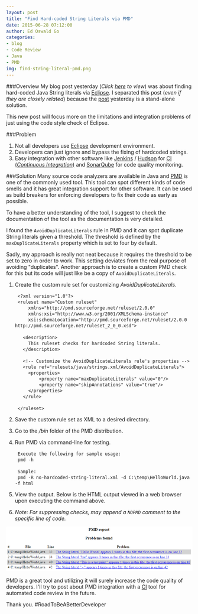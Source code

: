 ```yaml
---
layout: post
title: "Find Hard-coded String Literals via PMD"
date: 2015-06-28 07:12:00
author: Ed Oswald Go
categories:
- blog
- Code Review
- Java
- PMD
img: find-string-literal-pmd.png
---
```


###Overview
My blog post yesterday (*Click [here][find-hardcoded-eclipse] to view*) was about finding hard-coded Java String literals via [Eclipse][eclipse]. I separated this post (*even if they are closely related*) because the [post][find-hardcoded-eclipse] yesterday is a stand-alone solution.

This new post will focus more on the limitations and integration problems of just using the code style check of Eclipse.

###Problem
1. Not all developers use [Eclipse][eclipse] development environment.
2. Developers can just ignore and bypass the fixing of hardcoded strings.
3. Easy integration with other software like [Jenkins][jenkins] / [Hudson][hudson] for [CI (*Continuous Integration*)][ci] and [SonarQube][sonarqube] for code quality monitoring.

###Solution
Many source code analyzers are available in Java and [PMD][pmd] is one of the commonly used tool. This tool can spot different kinds of code smells and it has great integration support for other software. It can be used as build breakers for enforcing developers to fix their code as early as possible. 

To have a better understanding of the tool, I suggest to check the documentation of the tool as the documentation is very detailed.

I found the ```AvoidDuplicateLiterals``` rule in PMD and it can spot duplicate String literals given a threshold. The threshold is defined by the ```maxDuplicateLiterals``` property which is set to four by default. 

Sadly, my approach is really not neat because it requires the threshold to be set to zero in order to work. This setting deviates from the real purpose of avoiding "duplicates". Another approach is to create a custom PMD check for this but its code will just like be a copy of ```AvoidDuplicateLiterals```.


1. Create the custom rule set for customizing *AvoidDuplicateLiterals*.

        <?xml version="1.0"?>
        <ruleset name="Custom ruleset"
            xmlns="http://pmd.sourceforge.net/ruleset/2.0.0"
            xmlns:xsi="http://www.w3.org/2001/XMLSchema-instance"
            xsi:schemaLocation="http://pmd.sourceforge.net/ruleset/2.0.0 http://pmd.sourceforge.net/ruleset_2_0_0.xsd">
            
          <description>
            This ruleset checks for hardcoded String literals.
          </description>

          <!-- Customize the AvoidDuplicateLiterals rule's properties -->
          <rule ref="rulesets/java/strings.xml/AvoidDuplicateLiterals">
            <properties>
                <property name="maxDuplicateLiterals" value="0"/>
                <property name="skipAnnotations" value="true"/>
            </properties>
          </rule>

        </ruleset>

2. Save the custom rule set as XML to a desired directory.
3. Go to the */bin* folder of the PMD distribution.
4. Run PMD via command-line for testing.

        Execute the following for sample usage:
        pmd -h

        Sample:
        pmd -R no-hardcoded-string-literal.xml -d C:\temp\HelloWorld.java -f html
5. View the output. Below is the HTML output viewed in a web browser upon executing the command above.
6. *Note: For suppressing checks, may append a ```NOPMD``` comment to the specific line of code.*

![alt text](/assets/img/blog/find-string-literal-pmd.png "PMD HTML Output")


PMD is a great tool and utilizing it will surely increase the code quality of developers. I'll try to post about PMD integration with a [CI][ci] tool for automated code review in the future.

Thank you. #RoadToBeABetterDeveloper

[find-hardcoded-eclipse]: /blog/tips&tricks/java/eclipse/find-java-string-literal-eclipse/
[pmd]: http://pmd.sourceforge.net
[eclipse]: https://eclipse.org
[ide]: https://en.wikipedia.org/wiki/Integrated_development_environment
[sonarqube]: http://www.sonarqube.org
[jenkins]: https://jenkins-ci.org
[hudson]: http://hudson-ci.org
[ci]: https://en.wikipedia.org/wiki/Continuous_integration